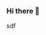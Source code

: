 ### Hi there 👋

<!--
**9-ghb-6/9-ghb-6** is a ✨ _special_ ✨ repository because its `README.md` (this file) appears on your GitHub profile.

Here are some ideas to get you started:

- 🔭 I’m currently working on ...sdf
- 🌱 I’m currently learning ...sdf
- 👯 I’m looking to collaborate on ...sdf
- 🤔 I’m looking for help with ...sdf
- 💬 Ask me about ...sdf
- 📫 How to reach me: ...sdf
- 😄 Pronouns: ...sdf
- ⚡ Fun fact: ...sdf
-->sdf
